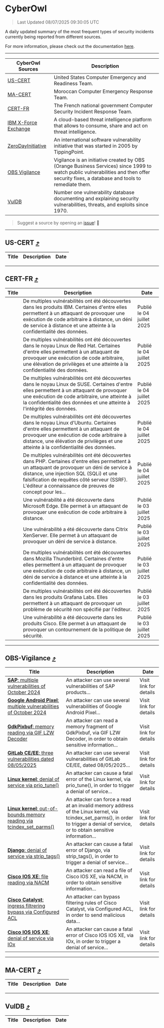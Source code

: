 
 <div id='top'></div>

# CyberOwl

 > Last Updated 08/07/2025 09:30:05 UTC
 
 A daily updated summary of the most frequent types of security incidents currently being reported from different sources.
 
 For more information, please check out the documentation [here](./docs/README.md).
 
 ---
 |CyberOwl Sources|Description|
 |---|---|
 |[US-CERT](#us-cert-arrow_heading_up)|United States Computer Emergency and Readiness Team.|
 |[MA-CERT](#ma-cert-arrow_heading_up)|Moroccan Computer Emergency Response Team.|
 |[CERT-FR](#cert-fr-arrow_heading_up)|The French national government Computer Security Incident Response Team.|
 |[IBM X-Force Exchange](#ibmcloud-arrow_heading_up)|A cloud-based threat intelligence platform that allows to consume, share and act on threat intelligence.|
 |[ZeroDayInitiative](#zerodayinitiative-arrow_heading_up)|An international software vulnerability initiative that was started in 2005 by TippingPoint.|
 |[OBS Vigilance](#obs-vigilance-arrow_heading_up)|Vigilance is an initiative created by OBS (Orange Business Services) since 1999 to watch public vulnerabilities and then offer security fixes, a database and tools to remediate them.|
 |[VulDB](#vuldb-arrow_heading_up)|Number one vulnerability database documenting and explaining security vulnerabilities, threats, and exploits since 1970.|
 
 > Suggest a source by opening an [issue](https://github.com/karimhabush/cyberowl/issues)! :raised_hands:
 ---

## US-CERT [:arrow_heading_up:](#cyberowl)

 |Title|Description|Date|
 |---|---|---|
 
 ---

## CERT-FR [:arrow_heading_up:](#cyberowl)

 |Title|Description|Date|
 |---|---|---|
 |[](https://www.cert.ssi.gouv.fr/avis/CERTFR-2025-AVI-0562/)|De multiples vulnérabilités ont été découvertes dans les produits IBM. Certaines d'entre elles permettent à un attaquant de provoquer une exécution de code arbitraire à distance, un déni de service à distance et une atteinte à la confidentialité des données.|Publié le 04 juillet 2025|
 |[](https://www.cert.ssi.gouv.fr/avis/CERTFR-2025-AVI-0561/)|De multiples vulnérabilités ont été découvertes dans le noyau Linux de Red Hat. Certaines d'entre elles permettent à un attaquant de provoquer une exécution de code arbitraire, une élévation de privilèges et une atteinte à la confidentialité des données.|Publié le 04 juillet 2025|
 |[](https://www.cert.ssi.gouv.fr/avis/CERTFR-2025-AVI-0560/)|De multiples vulnérabilités ont été découvertes dans le noyau Linux de SUSE. Certaines d'entre elles permettent à un attaquant de provoquer une exécution de code arbitraire, une atteinte à la confidentialité des données et une atteinte à l'intégrité des données.|Publié le 04 juillet 2025|
 |[](https://www.cert.ssi.gouv.fr/avis/CERTFR-2025-AVI-0559/)|De multiples vulnérabilités ont été découvertes dans le noyau Linux d'Ubuntu. Certaines d'entre elles permettent à un attaquant de provoquer une exécution de code arbitraire à distance, une élévation de privilèges et une atteinte à la confidentialité des données.|Publié le 04 juillet 2025|
 |[](https://www.cert.ssi.gouv.fr/avis/CERTFR-2025-AVI-0558/)|De multiples vulnérabilités ont été découvertes dans PHP. Certaines d'entre elles permettent à un attaquant de provoquer un déni de service à distance, une injection SQL (SQLi) et une falsification de requêtes côté serveur (SSRF). L'éditeur a connaissance de preuves de concept pour les...|Publié le 04 juillet 2025|
 |[](https://www.cert.ssi.gouv.fr/avis/CERTFR-2025-AVI-0557/)|Une vulnérabilité a été découverte dans Microsoft Edge. Elle permet à un attaquant de provoquer une exécution de code arbitraire à distance.|Publié le 03 juillet 2025|
 |[](https://www.cert.ssi.gouv.fr/avis/CERTFR-2025-AVI-0556/)|Une vulnérabilité a été découverte dans Citrix XenServer. Elle permet à un attaquant de provoquer un déni de service à distance.|Publié le 03 juillet 2025|
 |[](https://www.cert.ssi.gouv.fr/avis/CERTFR-2025-AVI-0555/)|De multiples vulnérabilités ont été découvertes dans Mozilla Thunderbird. Certaines d'entre elles permettent à un attaquant de provoquer une exécution de code arbitraire à distance, un déni de service à distance et une atteinte à la confidentialité des données.|Publié le 03 juillet 2025|
 |[](https://www.cert.ssi.gouv.fr/avis/CERTFR-2025-AVI-0554/)|De multiples vulnérabilités ont été découvertes dans les produits Grafana Labs. Elles permettent à un attaquant de provoquer un problème de sécurité non spécifié par l'éditeur.|Publié le 03 juillet 2025|
 |[](https://www.cert.ssi.gouv.fr/avis/CERTFR-2025-AVI-0553/)|Une vulnérabilité a été découverte dans les produits Cisco. Elle permet à un attaquant de provoquer un contournement de la politique de sécurité.|Publié le 03 juillet 2025|
 
 ---

## OBS-Vigilance [:arrow_heading_up:](#cyberowl)

 |Title|Description|Date|
 |---|---|---|
 |[<a href="https://vigilance.fr/vulnerability/SAP-multiple-vulnerabilities-of-October-2024-45319" class="noirorange"><b>SAP</b>: multiple vulnerabilities of October 2024</a>](https://vigilance.fr/vulnerability/SAP-multiple-vulnerabilities-of-October-2024-45319)|An attacker can use several vulnerabilities of SAP products...|Visit link for details|
 |[<a href="https://vigilance.fr/vulnerability/Google-Android-Pixel-multiple-vulnerabilities-of-October-2024-45318" class="noirorange"><b>Google Android  Pixel</b>: multiple vulnerabilities of October 2024</a>](https://vigilance.fr/vulnerability/Google-Android-Pixel-multiple-vulnerabilities-of-October-2024-45318)|An attacker can use several vulnerabilities of Google Android  Pixel...|Visit link for details|
 |[<a href="https://vigilance.fr/vulnerability/GdkPixbuf-memory-reading-via-GIF-LZW-Decoder-47494" class="noirorange"><b>GdkPixbuf</b>: memory reading via GIF LZW Decoder</a>](https://vigilance.fr/vulnerability/GdkPixbuf-memory-reading-via-GIF-LZW-Decoder-47494)|An attacker can read a memory fragment of GdkPixbuf, via GIF LZW Decoder, in order to obtain sensitive information...|Visit link for details|
 |[<a href="https://vigilance.fr/vulnerability/GitLab-CE-EE-three-vulnerabilities-dated-08-05-2025-47103" class="noirorange"><b>GitLab CE/EE</b>: three vulnerabilities dated 08/05/2025</a>](https://vigilance.fr/vulnerability/GitLab-CE-EE-three-vulnerabilities-dated-08-05-2025-47103)|An attacker can use several vulnerabilities of GitLab CE/EE, dated 08/05/2025...|Visit link for details|
 |[<a href="https://vigilance.fr/vulnerability/Linux-kernel-denial-of-service-via-prio-tune-47492" class="noirorange"><b>Linux kernel</b>: denial of service via prio_tune()</a>](https://vigilance.fr/vulnerability/Linux-kernel-denial-of-service-via-prio-tune-47492)|An attacker can cause a fatal error of the Linux kernel, via prio_tune(), in order to trigger a denial of service...|Visit link for details|
 |[<a href="https://vigilance.fr/vulnerability/Linux-kernel-out-of-bounds-memory-reading-via-tcindex-set-parms-47102" class="noirorange"><b>Linux kernel</b>: out-of-bounds memory reading via tcindex_set_parms()</a>](https://vigilance.fr/vulnerability/Linux-kernel-out-of-bounds-memory-reading-via-tcindex-set-parms-47102)|An attacker can force a read at an invalid memory address of the Linux kernel, via tcindex_set_parms(), in order to trigger a denial of service, or to obtain sensitive information...|Visit link for details|
 |[<a href="https://vigilance.fr/vulnerability/Django-denial-of-service-via-strip-tags-47101" class="noirorange"><b>Django</b>: denial of service via strip_tags()</a>](https://vigilance.fr/vulnerability/Django-denial-of-service-via-strip-tags-47101)|An attacker can cause a fatal error of Django, via strip_tags(), in order to trigger a denial of service...|Visit link for details|
 |[<a href="https://vigilance.fr/vulnerability/Cisco-IOS-XE-file-reading-via-NACM-47100" class="noirorange"><b>Cisco IOS XE</b>: file reading via NACM</a>](https://vigilance.fr/vulnerability/Cisco-IOS-XE-file-reading-via-NACM-47100)|An attacker can read a file of Cisco IOS XE, via NACM, in order to obtain sensitive information...|Visit link for details|
 |[<a href="https://vigilance.fr/vulnerability/Cisco-Catalyst-ingress-filtrering-bypass-via-Configured-ACL-47099" class="noirorange"><b>Cisco Catalyst</b>: ingress filtrering bypass via Configured ACL</a>](https://vigilance.fr/vulnerability/Cisco-Catalyst-ingress-filtrering-bypass-via-Configured-ACL-47099)|An attacker can bypass filtering rules of Cisco Catalyst, via Configured ACL, in order to send malicious data...|Visit link for details|
 |[<a href="https://vigilance.fr/vulnerability/Cisco-IOS-IOS-XE-denial-of-service-via-IOx-47098" class="noirorange"><b>Cisco IOS  IOS XE</b>: denial of service via IOx</a>](https://vigilance.fr/vulnerability/Cisco-IOS-IOS-XE-denial-of-service-via-IOx-47098)|An attacker can cause a fatal error of Cisco IOS  IOS XE, via IOx, in order to trigger a denial of service...|Visit link for details|
 
 ---

## MA-CERT [:arrow_heading_up:](#cyberowl)

 |Title|Description|Date|
 |---|---|---|
 
 ---

## VulDB [:arrow_heading_up:](#cyberowl)

 |Title|Description|Date|
 |---|---|---|
 
